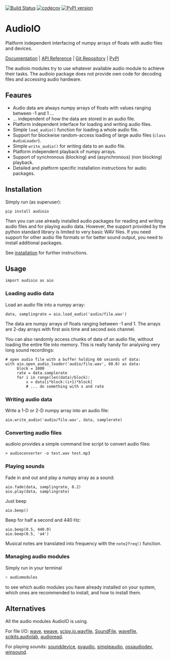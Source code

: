 [![Build Status](https://travis-ci.com/bendalab/audioio.svg?branch=master)](https://travis-ci.com/bendalab/audioio)
[![codecov](https://codecov.io/gh/bendalab/audioio/branch/master/graph/badge.svg)](https://codecov.io/gh/bendalab/audioio)
[![PyPI version](https://badge.fury.io/py/audioio.svg)](https://badge.fury.io/py/audioio)

# AudioIO 

Platform independent interfacing of numpy arrays of floats with audio
files and devices.

[Documentation](https://bendalab.github.io/audioio) |
[API Reference](https://bendalab.github.io/audioio/api) |
[Git Repository](https://github.com/bendalab/audioio) |
[PyPI](https://pypi.org/project/audioio)

The audioio modules try to use whatever available audio module to achieve
their tasks. The audioio package does not provide own code for decoding files
and accessing audio hardware.


## Feaures

- Audio data are always numpy arrays of floats with values ranging between -1 and 1 ...
- ... independent of how the data are stored in an audio file.
- Platform independent interface for loading and writing audio files.
- Simple `load_audio()` function for loading a whole audio file.
- Support for blockwise random-access loading of large audio files (`class AudioLoader`).
- Simple `write_audio()` for writing data to an audio file. 
- Platform independent playback of numpy arrays.
- Support of synchronous (blocking) and (asynchronous) (non blocking) playback.
- Detailed and platform specific installation instructions for audio packages.


## Installation

Simply run (as superuser):
```
pip install audioio
```

Then you can use already installed audio packages for reading and
writing audio files and for playing audio data. However, the support
provided by the python standard library is limited to very basic WAV
files. If you need support for other audio file formats or for better
sound output, you need to install additional packages.

See [installation](https://bendalab.github.io/audioio/installation)
for further instructions.


## Usage

```
import audioio as aio
```

### Loading audio data

Load an audio file into a numpy array:
```
data, samplingrate = aio.load_audio('audio/file.wav')
```
	
The data are numpy arrays of floats ranging between -1 and 1.
The arrays are 2-day arrays with first axis time and second axis channel.

You can also randomly access chunks of data of an audio file, without
loading the entire file into memory. This is really handy for
analysing very long sound recordings:
```
# open audio file with a buffer holding 60 seconds of data:
with aio.open_audio_loader('audio/file.wav', 60.0) as data:
     block = 1000
     rate = data.samplerate
     for i in range(len(data)/block):
     	 x = data[i*block:(i+1)*block]
     	 # ... do something with x and rate
```


### Writing audio data

Write a 1-D or 2-D numpy array into an audio file:
```
aio.write_audio('audio/file.wav', data, samplerate)
```


### Converting audio files

audioio provides a simple command line script to convert audio files:
```
> audioconverter -o test.wav test.mp3
```


### Playing sounds

Fade in and out and play a numpy array as a sound:
```
aio.fade(data, samplingrate, 0.2)
aio.play(data, samplingrate)
```

Just beep
```
aio.beep()
```
Beep for half a second and 440 Hz:
```
aio.beep(0.5, 440.0)
aio.beep(0.5, 'a4')
```
Musical notes are translated into frequency with the `note2freq()` function.


### Managing audio modules

Simply run in your terminal
```sh
> audiomodules
```
to see which audio modules you have already installed on your system,
which ones are recommended to install, and how to install them.


## Alternatives

All the audio modules AudioIO is using.

For file I/O:
[wave](https://docs.python.org/3.8/library/wave.html),
[ewave](https://github.com/melizalab/py-ewave),
[scipy.io.wavfile](http://docs.scipy.org/doc/scipy/reference/io.html),
[SoundFile](http://pysoundfile.readthedocs.org),
[wavefile](https://github.com/vokimon/python-wavefile),
[scikits.audiolab](http://cournape.github.io/audiolab),
[audioread](https://github.com/beetbox/audioread).

For playing sounds:
[sounddevice](https://python-sounddevice.readthedocs.io),
[pyaudio](https://people.csail.mit.edu/hubert/pyaudio),
[simpleaudio](https://simpleaudio.readthedocs.io),
[ossaudiodev](https://docs.python.org/3.8/library/ossaudiodev.html),
[winsound](https://docs.python.org/3.6/library/winsound.html).
